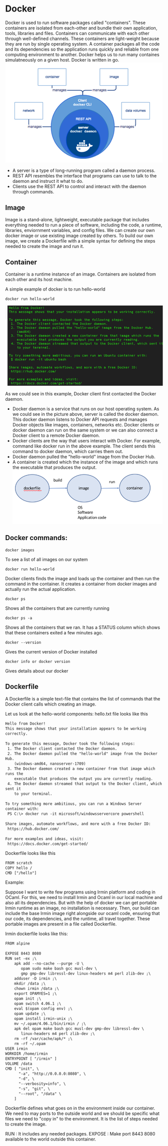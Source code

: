# Docker
Docker is used to run software packages called "containers". These containers are isolated from each-other and bundle their own application, tools, libraries and files. Containers can communicate with each other through well-defined channels. These containers are light-weight because they are run by single operating system. A container packages all the code and its dependencies so the application runs quickly and reliable from one computing environment to another. Docker helps us to run many containes simulatneously on a given host. Docker is written in go.
![docker-overview](https://github.com/priyas13/Docker/blob/master/docker-overview.png)
* A server is a type of long-running program called a daemon process.
* REST API resembles the interface that programs can use to talk to the daemon and instruct it what to do.
* Clients use the REST API to control and interact with the daemon through commands.


## Image
Image is a stand-alone, lightweight, executable package that includes everything needed to run a piece of software, including the code, a runtime, libraries, enviornment variables, and config files. We can create our own docker image or use existing image created by others. To build our own image, we create a Dockerfile with a simple syntax for defining the steps needed to create the image and run it.

## Container
Container is a runtime instance of an image. Containers are isolated from each other and its host machine. 

A simple example of docker is to run hello-world
```
docker run hello-world
```
![docker-hello-world](https://github.com/priyas13/Docker/blob/master/docker-hello-world.png)

As we could see in this example, Docker client first contacted the Docker daemon.
* Docker daemon is a service that runs on our host operating system. As we could see in the picture above, server is called the docker daemon. This docker daemon listens to Docker API requests and manages Docker objects like images, containers, networks etc. Docker clients or docker daemon can run on the same system or we can also connect a Docker client to a remote Docker daemon.
* Docker clients are the way that users interact with Docker. For example, command like docker run in the above example. The client sends this command to docker daemon, which carries them out. 
* Docker daemon pulled the "hello-world" image from the Docker Hub.
* A container is created which the instance of the image and which runs the executable that produces the output.
![dockerfile-image-container](https://github.com/priyas13/Docker/blob/master/docker-image-container.png)
## Docker commands:
```
docker images
```
To see a list of all images on our system
```
docker run hello-world
```
Docker clients finds the image and loads up the container and then run the command in the container. It creates a container from docker images and actually run the actual application.
```
docker ps
```
Shows all the containers that are currently running
``` 
docker ps -a 
```
Shows all the containers that we ran. It has a STATUS column which shows that these containers exited a few minutes ago.
```
docker --version 
```
Gives the current version of Docker installed
```
docker info or docker version 
```
Gives details about our docker


## Dockerfile
A Dockerfile is a simple text-file that contains the list of commands that the Docker client calls which creating an image.

Let us look at the hello-world components:
hello.txt file looks like this
```
Hello from Docker!
This message shows that your installation appears to be working correctly.

To generate this message, Docker took the following steps:
 1. The Docker client contacted the Docker daemon.
 2. The Docker daemon pulled the "hello-world" image from the Docker Hub.
    (windows-amd64, nanoserver-1709)
 3. The Docker daemon created a new container from that image which runs the
    executable that produces the output you are currently reading.
 4. The Docker daemon streamed that output to the Docker client, which sent it
    to your terminal.

To try something more ambitious, you can run a Windows Server container with:
 PS C:\> docker run -it microsoft/windowsservercore powershell

Share images, automate workflows, and more with a free Docker ID:
 https://hub.docker.com/

For more examples and ideas, visit:
 https://docs.docker.com/get-started/
 ```
 Dockerfile looks like this
 ```
 FROM scratch
 COPY hello /
 CMD ["/hello"]
 ```
Example:

Suppose I want to write few programs using Irmin platform and coding in OCaml. For this, we need to install Irmin and Ocaml in our local machine and also all its dependencies. But with the help of docker we can get portable Irmin runtime as an image, no installation is necessary. Then, our build can include the base Irmin image right alongside our ocaml code, ensuring that our code, its dependencies, and the runtime, all travel together. These portable images are present in a file called Dockerfile. 

Irmin dockerfile looks like this:

```
FROM alpine

EXPOSE 8443 8080
RUN set -ex ;\
    apk add --no-cache --purge -U \
       opam sudo make bash gcc musl-dev \
       gmp gmp-dev libressl-dev linux-headers m4 perl zlib-dev ;\
    adduser -D irmin ;\
    mkdir /data ;\
    chown irmin /data ;\
    export OPAMYES=1 ;\
    opam init ;\
    opam switch 4.06.1 ;\
    eval $(opam config env) ;\
    opam update ;\
    opam install irmin-unix ;\
    mv ~/.opam/4.06.1/bin/irmin / ;\
    apk del opam make bash gcc musl-dev gmp-dev libressl-dev \
       linux-headers m4 perl zlib-dev ;\
    rm -rf /var/cache/apk/* ;\
    rm -rf ~/.opam
USER irmin
WORKDIR /home/irmin
ENTRYPOINT [ "/irmin" ]
VOLUME /data
CMD [ "init", \
      "-a", "http://0.0.0.0:8080", \
      "-d", \
      "--verbosity=info", \
      "-s", "git", \
      "--root", "/data" \
    ]
```

Dockerfile defines what goes on in the environment inside our container. We need to may ports to the outside world and we should be specific what files we need to "copy in" to the environment. It is the list of steps needed to create the image. 

RUN : It includes any needed packages.
EXPOSE : Make port 8443 8080 available to the world outside this container.

